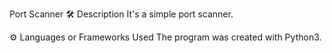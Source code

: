 Port Scanner
🛠️ Description
It's a simple port scanner.

⚙️ Languages or Frameworks Used
The program was created with Python3.